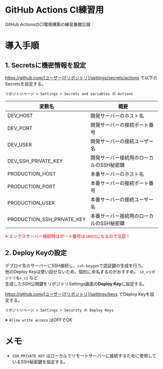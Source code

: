 # GitHub Actions CI練習用
GitHub ActionsのCI環境構築の練習兼備忘録

# 導入手順

## 1. Secretsに機密情報を設定
https://github.com/[ユーザー]/[リポジトリ]/settings/secrets/actions で以下のSecretsを設定する。
```
リポジトリページ > Settings > Secrets and variables の Actions 
```

| 変数名                     | 概要                                    |
| -------------------------- | --------------------------------------- |
| DEV_HOST                   | 開発サーバーのホスト名                  |
| DEV_PORT                   | 開発サーバーの接続ポート番号            |
| DEV_USER                   | 開発サーバーの接続ユーザー名            |
| DEV_SSH_PRIVATE_KEY        | 開発サーバー接続用のローカルのSSH秘密鍵 |
| PRODUCTION_HOST            | 本番サーバーのホスト名                  |
| PRODUCTION_PORT            | 本番サーバーの接続ポート番号            |
| PRODUCTION_USER            | 本番サーバーの接続ユーザー名            |
| PRODUCTION_SSH_PRIVATE_KEY | 本番サーバー接続用のローカルのSSH秘密鍵 |

<span style="color: red">※ エックスサーバー接続時はポート番号は`10022`になるので注意！</span>

## 2. Deploy Keyの設定
デプロイ先のサーバーにSSH接続し、`ssh-keygen`で認証鍵の生成を行う。  
他のDeploy Keyは使い回せないため、個別に命名するのがおすすめ。 `id_<リポジトリ名>_ci` など  
生成したSSH公開鍵をリポジトリSettings画面の**Deploy Key**に設定する。  

https://github.com/[ユーザー]/[リポジトリ]/settings/keys でDeploy Keyを設定する。  
```
リポジトリページ > Settings > Security の Deploy Keys  
```

※ `Allow write access` はOFFでOK

# メモ
- `SSH_PRIVATE_KEY` はローカルでリモートサーバーに接続するために使用しているSSH秘密鍵を指定する。
